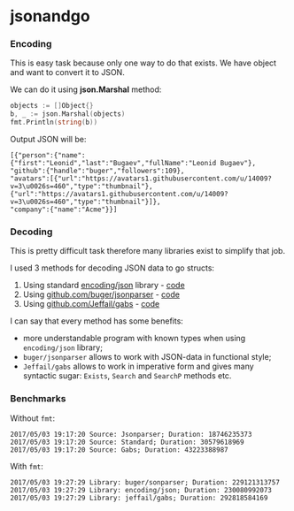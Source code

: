 # jsonandgo

### Encoding
This is easy task because only one way to do that exists. We have object and want to convert it to JSON. 

We can do it using **json.Marshal** method:
```go
objects := []Object{}
b, _ := json.Marshal(objects)
fmt.Println(string(b))
```
Output JSON will be:
```
[{"person":{"name":{"first":"Leonid","last":"Bugaev","fullName":"Leonid Bugaev"},
"github":{"handle":"buger","followers":109},
"avatars":[{"url":"https://avatars1.githubusercontent.com/u/14009?v=3\u0026s=460","type":"thumbnail"},
{"url":"https://avatars1.githubusercontent.com/u/14009?v=3\u0026s=460","type":"thumbnail"}]},
"company":{"name":"Acme"}}]
```
### Decoding
This is pretty difficult task therefore many libraries exist to simplify that job.

I used 3 methods for decoding JSON data to go structs:
1. Using standard [encoding/json](https://godoc.org/encoding/json) library - [code](https://github.com/hesidoryn/jsonandgo/blob/master/standard.go)
2. Using [github.com/buger/jsonparser](https://github.com/buger/jsonparser) - [code](https://github.com/hesidoryn/jsonandgo/blob/master/jsonparser.go)
3. Using [github.com/Jeffail/gabs](https://github.com/Jeffail/gabs) - [code](https://github.com/hesidoryn/jsonandgo/blob/master/gabs.go)

I can say that every method has some benefits: 
* more understandable program with known types when using `encoding/json` library;
* `buger/jsonparser` allows to work with JSON-data in functional style;
* `Jeffail/gabs` allows to work in imperative form and gives many syntactic sugar: `Exists`, `Search` and `SearchP` methods etc.

### Benchmarks
Without `fmt`:
```
2017/05/03 19:17:20 Source: Jsonparser; Duration: 18746235373
2017/05/03 19:17:20 Source: Standard; Duration: 30579618969
2017/05/03 19:17:20 Source: Gabs; Duration: 43223388987
```
With `fmt`:
```
2017/05/03 19:27:29 Library: buger/sonparser; Duration: 229121313757
2017/05/03 19:27:29 Library: encoding/json; Duration: 230080992073
2017/05/03 19:27:29 Library: jeffail/gabs; Duration: 292818584169
```
